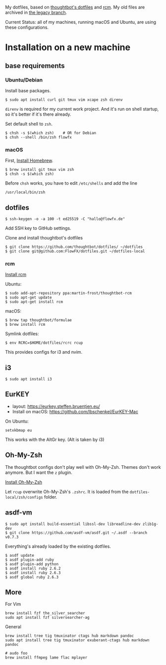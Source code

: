 My dotfiles, based on [thoughtbot's
dotfiles](https://github.com/thoughtbot/dotfiles/) and
[rcm](https://github.com/thoughtbot/rcm). My old files
are archived in [the legacy
branch](https://github.com/FlowFX/dotfiles/tree/legacy).

Current Status: all of my machines, running macOS and Ubuntu, are using these
configurations.

# Installation on a new machine

## base requirements

### Ubuntu/Debian

Install base packages.
```shell
$ sudo apt install curl git tmux vim xcape zsh direnv
```

`direnv` is required for my current work project. And it's run on shell startup,
so it's better if it's there already.

Set default shell to `zsh`.

```
$ chsh -s $(which zsh)    # OR for Debian
$ chsh --shell /bin/zsh flowfx
```

### macOS

First, [Install Homebrew](https://brew.sh/).

```shell
$ brew install git tmux vim zsh
$ chsh -s $(which zsh)
```

Before `chsh` works, you have to edit `/etc/shells` and add the line

```
/usr/local/bin/zsh
```

## dotfiles

```
$ ssh-keygen -o -a 100 -t ed25519 -C "hallo@flowfx.de"
```

Add SSH key to GitHub settings.

Clone and install thoughtbot's dotfiles

```
$ git clone https://github.com/thoughtbot/dotfiles/ ~/dotfiles
$ git clone git@github.com:FlowFX/dotfiles.git ~/dotfiles-local
```

### rcm
[Install rcm](https://github.com/thoughtbot/rcm#installation)

Ubuntu:
```
$ sudo add-apt-repository ppa:martin-frost/thoughtbot-rcm
$ sudo apt-get update
$ sudo apt-get install rcm
```

macOS:
```
$ brew tap thoughtbot/formulae
$ brew install rcm
```

Symlink dotfiles:
```
$ env RCRC=$HOME/dotfiles/rcrc rcup
```

This provides configs for i3 and nvim.

## i3
```
$ sudo apt install i3
```

## EurKEY
- layout: https://eurkey.steffen.bruentjen.eu/
- Install on macOS: https://github.com/lbschenkel/EurKEY-Mac

On Ubuntu:

```
setxkbmap eu
```

This works with the AltGr key. (Alt is taken by i3)

## Oh-My-Zsh
The thoughtbot configs don't play well with Oh-My-Zsh. Themes don't work anymore. But I want the `z` plugin.

[Install Oh-My-Zsh](https://ohmyz.sh/)

Let `rcup` overwrite Oh-My-Zsh's `.zshrc`. It is loaded from the
`dotfiles-local/zsh/configs` folder.


## asdf-vm

```
$ sudo apt install build-essential libssl-dev libreadline-dev zlib1g-dev
$ git clone https://github.com/asdf-vm/asdf.git ~/.asdf --branch v0.7.3
```

Everything's already loaded by the existing dotfiles.

```
$ asdf update
$ asdf plugin-add ruby
$ asdf plugin-add python
$ asdf install ruby 2.6.2
$ asdf install ruby 2.6.3
$ asdf global ruby 2.6.3
```

## More

For Vim
```
brew install fzf the_silver_searcher
sudo apt install fzf silversearcher-ag
```

General
```
brew install tree tig tmuxinator ctags hub markdown pandoc
sudo apt install tree tig tmuxinator exuberant-ctags hub markdown pandoc 

# audo foo
brew install ffmpeg lame flac mplayer
```
